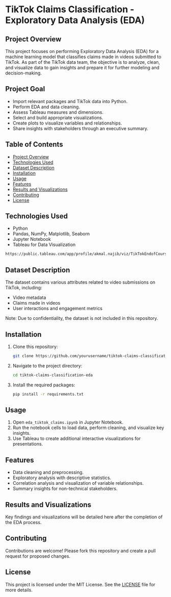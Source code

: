 # TikTok Claims Classification - Exploratory Data Analysis (EDA)

## Project Overview
This project focuses on performing Exploratory Data Analysis (EDA) for a machine learning model that classifies claims made in videos submitted to TikTok. As part of the TikTok data team, the objective is to analyze, clean, and visualize data to gain insights and prepare it for further modeling and decision-making.

## Project Goal
- Import relevant packages and TikTok data into Python.
- Perform EDA and data cleaning.
- Assess Tableau measures and dimensions.
- Select and build appropriate visualizations.
- Create plots to visualize variables and relationships.
- Share insights with stakeholders through an executive summary.

## Table of Contents
- [Project Overview](#project-overview)
- [Technologies Used](#technologies-used)
- [Dataset Description](#dataset-description)
- [Installation](#installation)
- [Usage](#usage)
- [Features](#features)
- [Results and Visualizations](#results-and-visualizations)
- [Contributing](#contributing)
- [License](#license)

## Technologies Used
- Python
- Pandas, NumPy, Matplotlib, Seaborn
- Jupyter Notebook
- Tableau for Data Visualization
```bash
https://public.tableau.com/app/profile/akmal.najib/viz/TikTokEndofCourseProject-Course3_17362624959630/Story1
```

## Dataset Description
The dataset contains various attributes related to video submissions on TikTok, including:
- Video metadata
- Claims made in videos
- User interactions and engagement metrics

Note: Due to confidentiality, the dataset is not included in this repository.

## Installation
1. Clone this repository:
   ```bash
   git clone https://github.com/yourusername/tiktok-claims-classification-eda.git
   ```
2. Navigate to the project directory:
   ```bash
   cd tiktok-claims-classification-eda
   ```
3. Install the required packages:
   ```bash
   pip install -r requirements.txt
   ```

## Usage
1. Open `eda_tiktok_claims.ipynb` in Jupyter Notebook.
2. Run the notebook cells to load data, perform cleaning, and visualize key insights.
3. Use Tableau to create additional interactive visualizations for presentations.

## Features
- Data cleaning and preprocessing.
- Exploratory analysis with descriptive statistics.
- Correlation analysis and visualization of variable relationships.
- Summary insights for non-technical stakeholders.

## Results and Visualizations
Key findings and visualizations will be detailed here after the completion of the EDA process.

## Contributing
Contributions are welcome! Please fork this repository and create a pull request for proposed changes.

## License
This project is licensed under the MIT License. See the [LICENSE](LICENSE) file for more details.
